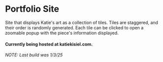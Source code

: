 # Portfolio Site

Site that displays Katie's art as a collection of tiles. Tiles are staggered, and their order is randomly generated. Each tile can be clicked to open a zoomable popup with the piece's information displayed.

#### Currently being hosted at katiekisiel.com.

*NOTE: Last build was 1/3/25*
